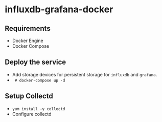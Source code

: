 # influxdb-grafana-docker

## Requirements
- Docker Engine
- Docker Compose

## Deploy the service
- Add storage devices for persistent storage for ``influxdb`` and ``grafana``.
- `` # docker-compose up -d``

## Setup Collectd
- `` yum install -y collectd ``
- Configure collectd 
